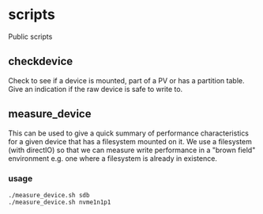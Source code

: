 # scripts
Public scripts

## checkdevice
Check to see if a device is mounted, part of a PV or has a partition table.  Give an indication if the raw device is safe to write to.
## measure_device
This can be used to give a quick summary of performance characteristics for a given device that has a filesystem mounted on it.  We use a filesystem (with directIO) so that we can measure write performance in a "brown field" environment e.g. one where a filesystem is already in existence.

### usage
```
./measure_device.sh sdb
./measure_device.sh nvme1n1p1
```
